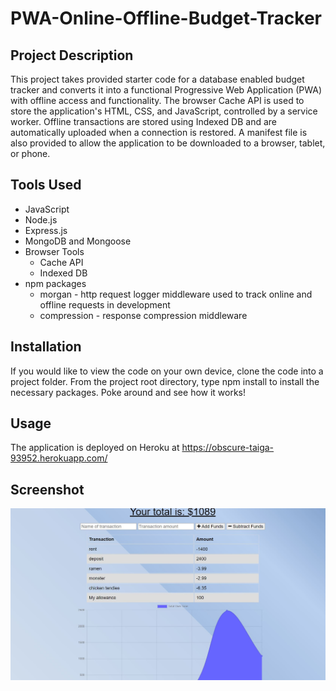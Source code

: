 # PWA-Online-Offline-Budget-Tracker

## Project Description

This project takes provided starter code for a database enabled budget tracker and converts it into a functional Progressive Web Application (PWA) with offline access and functionality. The browser Cache API is used to store the application's HTML, CSS, and JavaScript, controlled by a service worker. Offline transactions are stored using Indexed DB and are automatically uploaded when a connection is restored. A manifest file is also provided to allow the application to be downloaded to a browser, tablet, or phone.

## Tools Used
* JavaScript
* Node.js
* Express.js
* MongoDB and Mongoose
* Browser Tools
  * Cache API
  * Indexed DB
* npm packages
  * morgan - http request logger middleware used to track online and offline requests in development
  * compression - response compression middleware

## Installation

If you would like to view the code on your own device, clone the code into a project folder. From the project root directory, type npm install to install the necessary packages. Poke around and see how it works!

## Usage

The application is deployed on Heroku at https://obscure-taiga-93952.herokuapp.com/

## Screenshot

![Here is a screenshot of the PWA Budget Tracker.](/public/images/screenshot.jpg)
